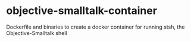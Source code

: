 # objective-smalltalk-container
Dockerfile and binaries to create a docker container for running stsh, the Objective-Smalltalk shell
